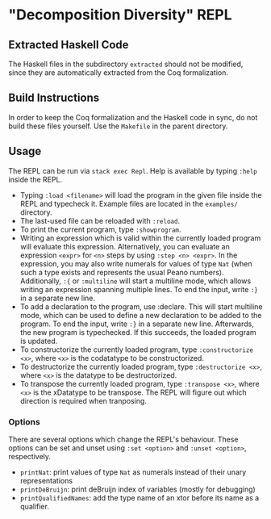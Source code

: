 # "Decomposition Diversity" REPL

## Extracted Haskell Code
The Haskell files in the subdirectory `extracted` should not be modified, since they are automatically extracted from the Coq formalization.

## Build Instructions
In order to keep the Coq formalization and the Haskell code in sync, do not build these files yourself.
Use the `Makefile` in the parent directory.

## Usage
The REPL can be run via `stack exec Repl`.
Help is available by typing `:help` inside the REPL.

- Typing `:load <filename>` will load the program in the given file inside the REPL and typecheck it.
  Example files are located in the `examples/` directory.
- The last-used file can be reloaded with `:reload`.
- To print the current program, type `:showprogram`.
- Writing an expression which is valid within the currently loaded program will evaluate this expression.
  Alternatively, you can evaluate an expression `<expr>` for `<n>` steps by using `:step <n> <expr>`.
  In the expression, you may also write numerals for values of type `Nat` (when such a type exists and represents the usual Peano numbers).
  Additionally, `:{` or `:multiline` will start a multiline mode, which allows writing an expression spanning multiple lines.
  To end the input, write `:}` in a separate new line.
- To add a declaration to the program, use :declare.
  This will start multiline mode, which can be used to define a new declaration to be added to the program.
  To end the input, write `:}` in a separate new line.
  Afterwards, the new program is typechecked. If this succeeds, the loaded program is updated.
- To constructorize the currently loaded program, type `:constructorize <x>`, where `<x>` is the codatatype to be constructorized.
- To destructorize the currently loaded program, type `:destructorize <x>`, where `<x>` is the datatype to be destructorized.
- To transpose the currently loaded program, type `:transpose <x>`, where `<x>` is the xDatatype to be transpose.
  The REPL will figure out which direction is required when tranposing.
 
 ### Options
 There are several options which change the REPL's behaviour.
 These options can be set and unset using `:set <option>` and `:unset <option>`, respectively.
  - `printNat`: print values of type `Nat` as numerals instead of their unary representations
  - `printDeBruijn`: print deBruijn index of variables (mostly for debugging)
  - `printQualifiedNames`: add the type name of an xtor before its name as a qualifier.
